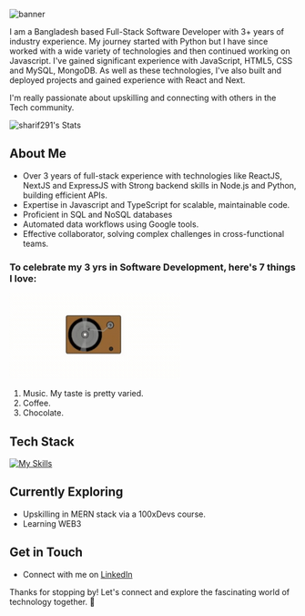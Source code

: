 ![banner](https://github.com/sharif291/sharif291/blob/main/banner-image.png)

I am a Bangladesh based Full-Stack Software Developer with 3+ years of industry experience. My journey started with Python but I have since worked with a wide variety of technologies and then continued working on Javascript. 
I've gained significant experience with JavaScript, HTML5, CSS and MySQL, MongoDB. As well as these technologies, I've also built and deployed projects and gained experience with React and Next.  

I'm really passionate about upskilling and connecting with others in the Tech community. 

![sharif291's Stats](https://github-readme-stats.vercel.app/api?username=sharif291&theme=vue-dark&show_icons=true&hide_border=true&count_private=true)

## About Me

- Over 3 years of full-stack experience with technologies like ReactJS, NextJS and ExpressJS with Strong backend skills in Node.js and Python, building efficient APIs.
- Expertise in Javascript and TypeScript for scalable, maintainable code.
- Proficient in SQL and NoSQL databases
- Automated data workflows using Google tools.
- Effective collaborator, solving complex challenges in cross-functional teams.

### To celebrate my 3 yrs in Software Development, here's 7 things I love:
![](https://github.com/sharif291/sharif291/blob/main/SharifPlayer.gif)
1. Music. My taste is pretty varied.
2. Coffee. 
3. Chocolate.

## Tech Stack
[![My Skills](https://skillicons.dev/icons?i=react,next,express,ts,js,html,css,mysql,mongo)](https://skillicons.dev)

## Currently Exploring
- Upskilling in MERN stack via a 100xDevs course.
- Learning WEB3 
  

## Get in Touch

- Connect with me on [LinkedIn](https://www.linkedin.com/in/sharif-hossain-b3a5a815a/)

Thanks for stopping by! Let's connect and explore the fascinating world of technology together. 🚀


